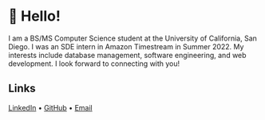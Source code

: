 # 👋 Hello! 

I am a BS/MS Computer Science student at the University of California, San Diego. I was an SDE intern in Amazon Timestream in Summer 2022. My interests include database management, software engineering, and web development. I look forward to connecting with you!

## Links
<!--- [Website](https://siddharthnag.github.io/Portfolio/) • ---> 
[LinkedIn](https://www.linkedin.com/in/siddharth-nag/) • [GitHub](https://github.com/siddharthnag) • [Email](mailto:siddhu.nag@gmail.com)

<!---
- 👋 Hi, I’m @siddharthnag
- 👀 I’m interested in ...
- 🌱 I’m currently learning ...
- 💞️ I’m looking to collaborate on ...
- 📫 How to reach me ...
--->

<!---
siddharthnag/siddharthnag is a ✨ special ✨ repository because its `README.md` (this file) appears on your GitHub profile.
You can click the Preview link to take a look at your changes.
--->
